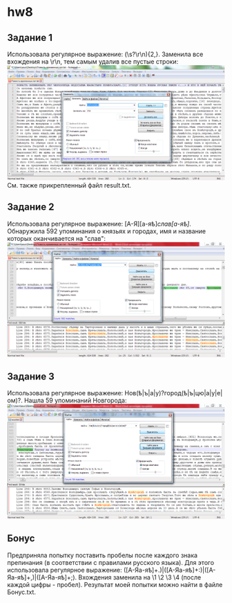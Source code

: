 # hw8
## Задание 1

Использовала регулярное выражение: (\s?\r\n){2,}. Заменила все вхождения на \r\n, тем самым удалив все пустые строки:
![](https://github.com/mmyakubova/hw8/blob/master/%D0%97%D0%B0%D0%B4%D0%B0%D0%BD%D0%B8%D0%B5%201.png)
См. также прикрепленный файл result.txt.

## Задание 2

Использовала регулярное выражение: [А-Я][а-яѣ]*слав[а-яѣ]*. Обнаружила 592 упоминания о князьях и городах, имя и название которых оканчивается на "слав":
![](https://github.com/mmyakubova/hw8/blob/master/%D0%97%D0%B0%D0%B4%D0%B0%D0%BD%D0%B8%D0%B5%202.png)

## Задание 3

Использовала регулярное выражение: Нов(ѣ|ъ|а|у)?город(ѣ|ъ|цю|а|у|е|ом)?. Нашла 59 упоминаний Новгорода:
![](https://github.com/mmyakubova/hw8/blob/master/%D0%97%D0%B0%D0%B4%D0%B0%D0%BD%D0%B8%D0%B5%203.png)

## Бонус
Предприняла попытку поставить пробелы после каждого знака препинания (в соответствии с правилами русского языка). Для этого использовала регулярное выражение: ([А-Яа-яѣ]+\.)|([А-Яа-яѣ]+:)|([А-Яа-яѣ]+,)|([А-Яа-яѣ]+;). Вхождения заменила на \1 \2 \3 \4 (после каждой цифры - пробел). Результат моей попытки можно найти в файле Бонус.txt.
